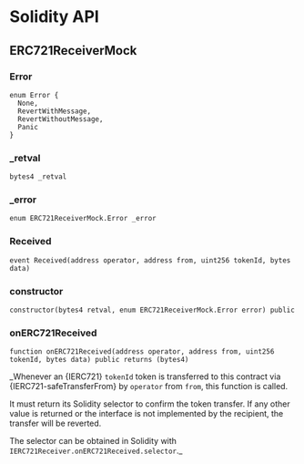 # Solidity API

## ERC721ReceiverMock

### Error

```solidity
enum Error {
  None,
  RevertWithMessage,
  RevertWithoutMessage,
  Panic
}
```

### _retval

```solidity
bytes4 _retval
```

### _error

```solidity
enum ERC721ReceiverMock.Error _error
```

### Received

```solidity
event Received(address operator, address from, uint256 tokenId, bytes data)
```

### constructor

```solidity
constructor(bytes4 retval, enum ERC721ReceiverMock.Error error) public
```

### onERC721Received

```solidity
function onERC721Received(address operator, address from, uint256 tokenId, bytes data) public returns (bytes4)
```

_Whenever an {IERC721} `tokenId` token is transferred to this contract via {IERC721-safeTransferFrom}
by `operator` from `from`, this function is called.

It must return its Solidity selector to confirm the token transfer.
If any other value is returned or the interface is not implemented by the recipient, the transfer will be reverted.

The selector can be obtained in Solidity with `IERC721Receiver.onERC721Received.selector`._

